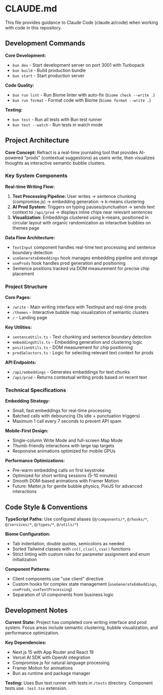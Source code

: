 # CLAUDE.md

This file provides guidance to Claude Code (claude.ai/code) when working with code in this repository.

## Development Commands

**Core Development:**
- `bun dev` - Start development server on port 3001 with Turbopack
- `bun build` - Build production bundle
- `bun start` - Start production server

**Code Quality:**
- `bun run lint` - Run Biome linter with auto-fix (`biome check --write .`)
- `bun run format` - Format code with Biome (`biome format --write .`)

**Testing:**
- `bun test` - Run all tests with Bun test runner
- `bun test --watch` - Run tests in watch mode

## Project Architecture

**Core Concept:** Refract is a real-time journaling tool that provides AI-powered "prods" (contextual suggestions) as users write, then visualizes thoughts as interactive semantic bubble clusters.

### Key System Components

**Real-time Writing Flow:**
1. **Text Processing Pipeline:** User writes → sentence chunking (compromise.js) → embedding generation → k-means clustering
2. **AI Prod System:** Triggers on typing pauses/punctuation → sends text context to `/api/prod` → displays inline chips near relevant sentences
3. **Visualization:** Embeddings clustered using k-means, positioned in circular layout with organic randomization as interactive bubbles on themes page

**Data Flow Architecture:**
- `TextInput` component handles real-time text processing and sentence boundary detection
- `useGenerateEmbeddings` hook manages embedding pipeline and storage
- `useProds` hook handles prod generation and positioning
- Sentence positions tracked via DOM measurement for precise chip placement

### Project Structure

**Core Pages:**
- `/write` - Main writing interface with TextInput and real-time prods
- `/themes` - Interactive bubble map visualization of semantic clusters
- `/` - Landing page

**Key Utilities:**
- `sentenceUtils.ts` - Text chunking and sentence boundary detection
- `embeddingUtils.ts` - Embedding generation and clustering logic
- `positionUtils.ts` - DOM measurement for chip positioning
- `prodSelectors.ts` - Logic for selecting relevant text context for prods

**API Endpoints:**
- `/api/embeddings` - Generates embeddings for text chunks
- `/api/prod` - Returns contextual writing prods based on recent text

### Technical Specifications

**Embedding Strategy:**
- Small, fast embeddings for real-time processing
- Batched calls with debouncing (3s idle + punctuation triggers)
- Maximum 1 call every 7 seconds to prevent API spam

**Mobile-First Design:**
- Single-column Write Mode and full-screen Map Mode
- Thumb-friendly interactions with large tap targets
- Responsive animations optimized for mobile GPUs

**Performance Optimizations:**
- Pre-warm embedding calls on first keystroke
- Optimized for short writing sessions (5-10 minutes)
- Smooth DOM-based animations with Framer Motion
- Future: Matter.js for gentle bubble physics, PixiJS for advanced interactions

## Code Style & Conventions

**TypeScript Paths:** Use configured aliases (`@/components/*`, `@/hooks/*`, `@/services/*`, `@/types/*`, `@/utils/*`)

**Biome Configuration:**
- Tab indentation, double quotes, semicolons as needed
- Sorted Tailwind classes with `cn()`, `clsx()`, `cva()` functions
- Strict linting with custom rules for parameter assignment and enum initialization

**Component Patterns:**
- Client components use "use client" directive
- Custom hooks for complex state management (`useGenerateEmbeddings`, `useProds`, `useTextProcessing`)
- Separation of UI components from business logic

## Development Notes

**Current State:** Project has completed core writing interface and prod system. Focus areas include semantic clustering, bubble visualization, and performance optimization.

**Key Dependencies:**
- Next.js 15 with App Router and React 19
- Vercel AI SDK with OpenAI integration
- Compromise.js for natural language processing
- Framer Motion for animations
- Bun as runtime and package manager

**Testing:** Uses Bun test runner with tests in `/tests` directory. Component tests use `.test.tsx` extension.